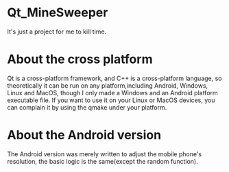 # Qt_MineSweeper
It's just a project for me to kill time.
# About the cross platform
Qt is a cross-platform framework, and C++ is a cross-platform language, so theoretically it can be run on any platform,including Android, Windows, Linux and MacOS, though I only made a Windows and an Android platform executable file. If you want to use it on your Linux or MacOS devices, you can complain it by using the qmake under your platform.
# About the Android version
The Android version was merely written to adjust the mobile phone's resolution, the basic logic is the same(except the random function).
